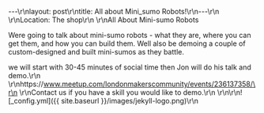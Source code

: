 ---\r\nlayout: post\r\ntitle: All about Mini_sumo Robots!\r\n---\r\n \r\nLocation: The shop\r\n \r\nAll About Mini-sumo Robots

Were going to talk about mini-sumo robots - what they are, where you can get them, and how you can build them. Well also be demoing a couple of custom-designed and built mini-sumos as they battle.

we will start with 30-45 minutes of social time then Jon will do his talk and demo.\r\n \r\nhttps://www.meetup.com/londonmakerscommunity/events/236137358/\r\n \r\nContact us if you have a skill you would like to demo.\r\n \r\n\r\n![_config.yml]({{ site.baseurl }}/images/jekyll-logo.png)\r\n
